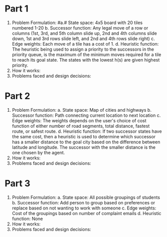 # Part 1
1. Problem Formulation:
   #a.# State space: 4x5 board with 20 tiles numbered 1-20
   b. Successor function: Any legal move of a row or columns (1st, 3rd, and 5th column slide up, 2nd and 4th columns slide down, 1st and 3rd rows slide left, and 2nd and 4th rows
                          slide right)
   c. Edge weights: Each move of a tile has a cost of 1.
   d. Heuristic function: The heuristic being used to assign a priority to the successors in the priority queue, is the maximum of the minimum moves required for a tile to reach
                          its goal state. The states with the lowest h(s) are given highest priority.
2. How it works:
3. Problems faced and design decisions:

# Part 2
1. Problem Formulation:
  a. State space: Map of cities and highways
  b. Successor function: Path connecting current location to next location
  c. Edge weights: The weights depends on the user's choice of cost function of either number of road segments, total distance, fastest route, or safest route. 
  d. Heuristic function: If two successor states have the same cost, then a heuristic is used to determine which successor has a smaller distance to the goal city based on
                         the difference between latitude and longitude. The successor with the smaller distance is the one chosen by the agent. 
2. How it works: 
3. Problems faced and design decisions:

# Part 3
1. Problem Formulation:
  a. State space: All possible groupings of students
  b. Successor function: Add person to group based on preferences or replace based on not wanting to work with someone
  c. Edge weights: Cost of the groupings based on number of complaint emails
  d. Heuristic function: None
2. How it works:
3. Problems faced and design decisions:
